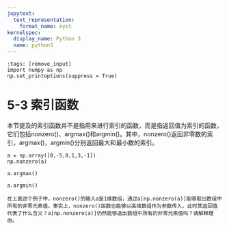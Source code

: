 ```yaml
---
jupytext:
  text_representation:
    format_name: myst
kernelspec:
  display_name: Python 3
  name: python3
---
```


```{code-cell} ipython3
:tags: [remove_input]
import numpy as np
np.set_printoptions(suppress = True)
```

# 5-3 索引函数

本节提及的索引函数并不是指用来进行索引的函数，而是指返回值为索引的函数，它们包括nonzero()、argmax()和argmin()。其中，nonzero()返回非零数的索引，argmax()，argmin()分别返回最大和最小数的索引。

```{code-cell} ipython3
a = np.array([0,-5,0,1,3,-1])
np.nonzero(a)
```


```{code-cell} ipython3
a.argmax()
```


```{code-cell} ipython3
a.argmin()
```

```{admonition} 练一练
在上面这个例子中，nonzero()的输入a是1维数组，通过a[np.nonzero(a)]能够取出数组中所有的非零元素值。事实上，nonzero()函数也能够以高维数组作为参数传入，此时其返回值代表了什么含义？a[np.nonzero(a)]仍然能够选出数组中所有的非零元素值吗？请解释理由。
```